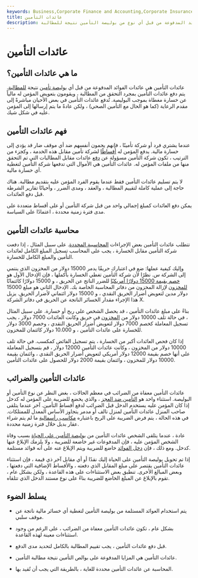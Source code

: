 ```yaml
---
keywords: Business,Corporate Finance and Accounting,Corporate Insurance
title: عائدات التأمين
description: عائدات التأمين هي عائدات الفوائد المدفوعة من قبل أي نوع من بوليصة التأمين نتيجة للمطالبة.
---
```


# عائدات التأمين
## ما هي عائدات التأمين؟

عائدات التأمين هي عائدات الفوائد المدفوعة من قبل أي [بوليصة تأمين](/insurance) نتيجة [للمطالبة](/insurance_claim). يتم دفع عائدات التأمين بمجرد التحقق من المطالبة ، ويقومون بتعويض المؤمن له مالياً عن خسارة مغطاة بموجب البوليصة. تُدفع عائدات التأمين في بعض الأحيان مباشرةً إلى مقدم الرعاية (كما هو الحال مع التأمين الصحي) ، ولكن عادةً ما يتم إرسالها إلى المؤمن عليه في شكل شيك.

## فهم عائدات التأمين

عندما يشتري فرد أو شركة تأمينًا ، فإنهم يحمون أنفسهم ضد أي موقف ضار قد يؤدي إلى خسارة مالية. يدفع المؤمن له [أقساطًا](/insurance-premium) لشركة تأمين مقابل هذه الخدمة ، وكجزء من الترتيب ، تكون شركة التأمين مسؤولة عن [دفع](/payout) عائدات مقابل المطالبات التي تم التحقق منها من ملفات المؤمن له. عائدات التأمين هي الأموال التي تدفعها شركة التأمين لتغطية أي خسارة مالية.

لا يتم تسليم عائدات التأمين فقط عندما يقوم الفرد المؤمن عليه بتقديم مطالبة. هناك حاجة إلى عملية كاملة لتقييم المطالبة ، والعقد ، ومدى الضرر ، وأحيانًا تقارير الشرطة قبل دفع العائدات.

يمكن دفع العائدات كمبلغ إجمالي واحد من قبل شركة التأمين أو على أقساط متعددة على مدى فترة زمنية محددة ، اعتمادًا على السياسة.

## محاسبة عائدات التأمين

تتطلب عائدات التأمين بعض الإجراءات [المحاسبية المحددة](/accounting). على سبيل المثال ، إذا دفعت شركة التأمين مقابل الخسارة ، يجب على المحاسب تسجيل المبلغ الكامل لعائدات التأمين والمبلغ الكامل للخسارة.

وإليك كيفية عملها: ضع في اعتبارك حريقًا يدمر 15000 دولار من المخزون الذي ينتمي إلى الشركة س. نظرًا لأن شركة التأمين تغطي الخسارة بأكملها ، فإن الإدخال الأول هو [خصم بقيمة 15000 دولارًا أمريكيًا](/debit) للضرر الناتج عن الحريق ، و 15000 دولارًا كائتمانًا [للمخزون](/credit) لإزالة المخزون من دفاتر المحاسبة الخاصة بك. الإدخال الثاني هو مبلغ 15000 دولار مدين لتعويض أضرار الحريق النقدي ، و 15000 دولار ائتماني لأضرار الحريق. يزيل هذا الإجراء مقدار الخسائر الناتجة عن الحريق في دفاتر الشركة X.

بناءً على مبلغ عائدات التأمين ، قد يحصل الشخص على ربح أو خسارة. على سبيل المثال ، في حالة تلف 10000 دولار من [المخزون](/inventory) في حريق وكانت العائدات 7000 دولار ، يجب تسجيل المعاملة كخصم 7000 دولار لتعويض أضرار الحريق النقدي ، وخصم 3000 دولار للخسارة على عائدات التأمين ، و 10.000 دولار كائتمان للمخزون.

إذا كان فحص العائدات أكبر من الخسارة ، يتم تسجيل الفائض كمكسب. في حالة تلف 10000 دولار من المخزون ، وكانت عائدات التأمين 12000 دولار ، قم بتسجيل المعاملة على أنها خصم بقيمة 12000 دولار أمريكي لتعويض أضرار الحريق النقدي ، وائتمان بقيمة 10000 دولار للمخزون ، وائتمان بقيمة 2000 دولار للحصول على عائدات التأمين.

## عائدات التأمين والضرائب

عائدات التأمين معفاة من الضرائب في معظم الحالات ، بغض النظر عن نوع التأمين أو البوليصة. استثناء واحد هو [التأمين ضد العجز](/disability-insurance) ، والذي يخضع للضريبة على المؤمن له كدخل إذا كان المؤمن عليه يستخدم الدخل قبل الضرائب لدفع أقساط التأمين. آخر عندما يتلقى صاحب المنزل عائدات التأمين لمنزل تالف أو مدمر يتجاوز الأساس المعدل للممتلكات. في هذه الحالة ، يتم فرض الضريبة على الربح باعتباره [مكاسب رأسمالية](/capital_gains_tax) ما لم يتم شراء عقار بديل خلال فترة زمنية محددة.

عادة ، عندما يتلقى الشخص عائدات التأمين من [بوليصة التأمين على الحياة](/lifeinsurance) بسبب وفاة الشخص المؤمن عليه ، فإن المدفوعات غير خاضعة للضريبة ، ولا يلزمك الإبلاغ عنها كدخل. ومع ذلك ، فإن [دخل الفوائد](/net-interest-income) خاضع للضريبة ويتم الإبلاغ عنه على أنه فوائد مستلمة.

إذا تم تحويل بوليصة التأمين على الحياة إليك نقدًا أو أي مقابل آخر ذي قيمة ، فإن استثناء عائدات التأمين يقتصر على مبلغ المقابل الذي دفعته ، والأقساط الإضافية التي دفعتها ، وبعض المبالغ الأخرى. تنطبق بعض الاستثناءات على هذه القاعدة ، ولكن بشكل عام ، تقوم بالإبلاغ عن المبلغ الخاضع للضريبة بناءً على نوع مستند الدخل الذي تتلقاه.

## يسلط الضوء

- يتم استخدام العوائد المستلمة من بوليصة التأمين لتغطية أي خسائر مالية ناتجة عن موقف سلبي.

- بشكل عام ، تكون عائدات التأمين معفاة من الضرائب ، على الرغم من وجود استثناءات معينة لهذه القاعدة.

- قبل دفع عائدات التأمين ، يجب تقييم المطالبة بالكامل لتحديد مدى الدفع.

- عائدات التأمين هي المزايا المدفوعة على بوالص التأمين نتيجة مطالبة التأمين.

- المحاسبة عن عائدات التأمين محددة للغاية ، بالطريقة التي يجب أن تُقيد بها.

